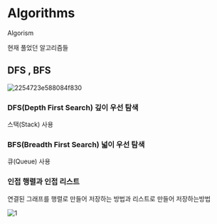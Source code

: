 # Algorithms
Algorism

현재 풀었던 알고리즘들


## DFS , BFS

![2254723e588084f830](https://user-images.githubusercontent.com/19161231/50072549-eec6fe00-0218-11e9-9a97-f4970d7df7b1.gif)

### DFS(Depth First Search) 깊이 우선 탐색
스택(Stack) 사용

### BFS(Breadth First Search) 넓이 우선 탐색
큐(Queue) 사용

### 인접 행렬과 인접 리스트
연결된 그래프를 행렬로 만들어 저장하는 방법과 리스트로 만들어 저장하는방법

![1](https://user-images.githubusercontent.com/19161231/50076179-53d42100-0224-11e9-911a-5b0d1b580ef7.png)


